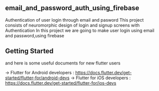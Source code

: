 ## email_and_password_auth_using_firebase
Authentication of user login through email and pasword 
This project consists of neuromorphic design of login and signup screens with Authentication
In this project we are going to make user login using email and password,using firebase 

## Getting Started
and here is some useful documents for new flutter users

-> Flutter for Android developers : https://docs.flutter.dev/get-started/flutter-for/android-devs
-> Flutter for iOS developers     : https://docs.flutter.dev/get-started/flutter-for/ios-devs

